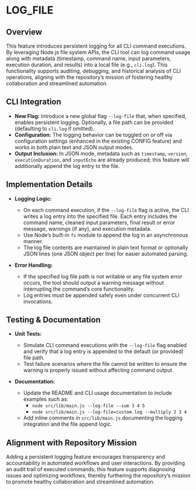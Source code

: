 # LOG_FILE

## Overview
This feature introduces persistent logging for all CLI command executions. By leveraging Node.js file system APIs, the CLI tool can log command usage along with metadata (timestamp, command name, input parameters, execution duration, and results) into a local file (e.g., `cli.log`). This functionality supports auditing, debugging, and historical analysis of CLI operations, aligning with the repository’s mission of fostering healthy collaboration and streamlined automation.

## CLI Integration
- **New Flag:** Introduce a new global flag `--log-file` that, when specified, enables persistent logging. Optionally, a file path can be provided (defaulting to `cli.log` if omitted).
- **Configuration:** The logging behavior can be toggled on or off via configuration settings (enhanced in the existing CONFIG feature) and works in both plain text and JSON output modes.
- **Output Inclusion:** In JSON mode, metadata such as `timestamp`, `version`, `executionDuration`, and `inputEcho` are already produced; this feature will additionally append the log entry to the file.

## Implementation Details
- **Logging Logic:**
  - On each command execution, if the `--log-file` flag is active, the CLI writes a log entry into the specified file. Each entry includes the command name, cleaned input parameters, final result or error message, warnings (if any), and execution metadata.
  - Use Node’s built-in `fs` module to append the log in an asynchronous manner.
  - The log file contents are maintained in plain text format or optionally JSON lines (one JSON object per line) for easier automated parsing.

- **Error Handling:**
  - If the specified log file path is not writable or any file system error occurs, the tool should output a warning message without interrupting the command’s core functionality.
  - Log entries must be appended safely even under concurrent CLI invocations.

## Testing & Documentation
- **Unit Tests:**
  - Simulate CLI command executions with the `--log-file` flag enabled and verify that a log entry is appended to the default (or provided) file path.
  - Test failure scenarios where the file cannot be written to ensure the warning is properly issued without affecting command output.

- **Documentation:**
  - Update the README and CLI usage documentation to include examples such as:
    - `node src/lib/main.js --log-file --sum 3 4 5`
    - `node src/lib/main.js --log-file=custom.log --multiply 2 3 4`
  - Add inline comments in `src/lib/main.js` documenting the logging integration and the file append logic.

## Alignment with Repository Mission
Adding a persistent logging feature encourages transparency and accountability in automated workflows and user interactions. By providing an audit trail of executed commands, this feature supports diagnosing issues and optimizing workflows, thereby furthering the repository’s mission to promote healthy collaboration and streamlined automation.